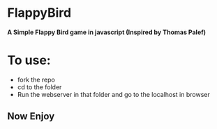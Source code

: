 # FlappyBird
**A Simple Flappy Bird game in javascript (Inspired by Thomas Palef)**
# To use:
- fork the repo
- cd to the folder
- Run the webserver in that folder and go to the localhost in browser
  
## Now Enjoy
